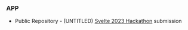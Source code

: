 ### APP

- Public Repository - (UNTITLED) [Svelte 2023 Hackathon](https://hack.sveltesociety.dev/#about) submission
